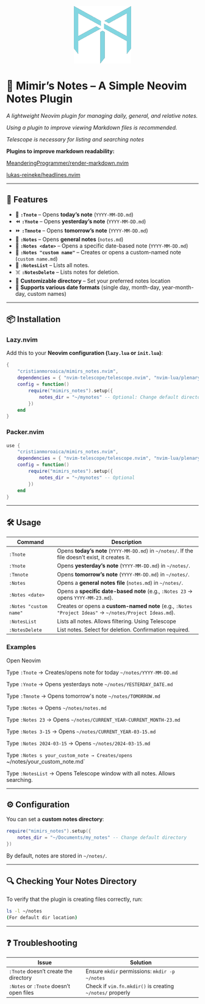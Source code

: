 <p align="center">
<img src="./mimir.png" width="150" height="150">
</p>

# 📓 Mimir’s Notes – A Simple Neovim Notes Plugin
*A lightweight Neovim plugin for managing daily, general, and relative notes.*

*Using a plugin to improve viewing Markdown files is recommended.*

*Telescope is necessary for listing and searching notes*

**Plugins to improve markdown readability:**

<a href="https://github.com/MeanderingProgrammer/render-markdown.nvim">MeanderingProgrammer/render-markdown.nvim</a>

<a href="https://github.com/lukas-reineke/headlines.nvim">lukas-reineke/headlines.nvim</a>

---

## 🚀 Features
- 📅 **`:Tnote`** – Opens **today’s note** (`YYYY-MM-DD.md`)
- ⏪ **`:Ynote`** – Opens **yesterday’s note** (`YYYY-MM-DD.md`)
- ⏩ **`:Tmnote`** – Opens **tomorrow’s note** (`YYYY-MM-DD.md`)
- 📜 **`:Notes`** – Opens **general notes** (`notes.md`)
- 📆 **`:Notes <date>`** – Opens a specific date-based note (`YYYY-MM-DD.md`)
- 📝 **`:Notes "custom name"`** – Creates or opens a custom-named note (`custom name.md`)
- 📑 **`:NotesList`** – Lists all notes.
- ☠️  **`:NotesDelete`** – Lists notes for deletion.
- 🏡 **Customizable directory** – Set your preferred notes location
- 🔄 **Supports various date formats** (single day, month-day, year-month-day, custom names)

---

## 📦 Installation

### **Lazy.nvim**
Add this to your **Neovim configuration (`lazy.lua` or `init.lua`)**:
```lua
{
    "cristianmoroaica/mimirs_notes.nvim",
    dependencies = { "nvim-telescope/telescope.nvim", "nvim-lua/plenary.nvim" },
    config = function()
        require("mimirs_notes").setup({
            notes_dir = "~/mynotes" -- Optional: Change default directory
        })
    end
}
```

### **Packer.nvim**
```lua
use {
    "cristianmoroaica/mimirs_notes.nvim",
    dependencies = { "nvim-telescope/telescope.nvim", "nvim-lua/plenary.nvim" },
    config = function()
        require("mimirs_notes").setup({
            notes_dir = "~/mynotes" -- Optional
        })
    end
}
```

---

## 🛠️ Usage
| **Command**  | **Description** |
|-------------|---------------|
| `:Tnote`    | Opens **today’s note** (`YYYY-MM-DD.md`) in `~/notes/`. If the file doesn't exist, it creates it. |
| `:Ynote`    | Opens **yesterday’s note** (`YYYY-MM-DD.md`) in `~/notes/`. |
| `:Tmnote`   | Opens **tomorrow’s note** (`YYYY-MM-DD.md`) in `~/notes/`. |
| `:Notes`    | Opens a **general notes file** (`notes.md`) in `~/notes/`. |
| `:Notes <date>` | Opens a **specific date-based note** (e.g., `:Notes 23` → opens `YYYY-MM-23.md`). |
| `:Notes "custom name"` | Creates or opens a **custom-named note** (e.g., `:Notes "Project Ideas"` → `~/notes/Project Ideas.md`). |
| `:NotesList` | Lists all notes. Allows filtering. Using Telescope |
| `:NotesDelete` | List notes. Select for deletion. Confirmation required. |

### **Examples**
 Open Neovim

 Type `:Tnote` → Creates/opens note for today `~/notes/YYYY-MM-DD.md`

 Type `:Ynote` → Opens yesterdays note `~/notes/YESTERDAY_DATE.md`

 Type `:Tmnote` → Opens tomorrow's note `~/notes/TOMORROW.md`

 Type `:Notes` → Opens `~/notes/notes.md`

 Type `:Notes 23` → Opens `~/notes/CURRENT_YEAR-CURRENT_MONTH-23.md`

 Type `:Notes 3-15` → Opens `~/notes/CURRENT_YEAR-03-15.md`

 Type `:Notes 2024-03-15` → Opens `~/notes/2024-03-15.md`

 Type `:Notes s your_custom_note → Creates/opens `~/notes/your_custom_note.md`

 Type `:NotesList` → Opens Telescope window with all notes. Allows searching.

---

## ⚙️ Configuration
You can set a **custom notes directory**:
```lua
require("mimirs_notes").setup({
    notes_dir = "~/Documents/my_notes" -- Change default directory
})
```
By default, notes are stored in `~/notes/`.

---

## 🔍 Checking Your Notes Directory
To verify that the plugin is creating files correctly, run:
```sh
ls -l ~/notes
(For default dir location)
```
---

## ❓ Troubleshooting
| **Issue** | **Solution** |
|-----------|-------------|
| `:Tnote` doesn’t create the directory | Ensure `mkdir` permissions: `mkdir -p ~/notes` |
| `:Notes` or `:Tnote` doesn’t open files | Check if `vim.fn.mkdir()` is creating `~/notes/` properly |
